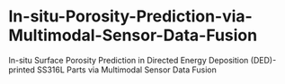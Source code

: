 # In-situ-Porosity-Prediction-via-Multimodal-Sensor-Data-Fusion
In-situ Surface Porosity Prediction in Directed Energy Deposition (DED)-printed SS316L Parts via Multimodal Sensor Data Fusion
